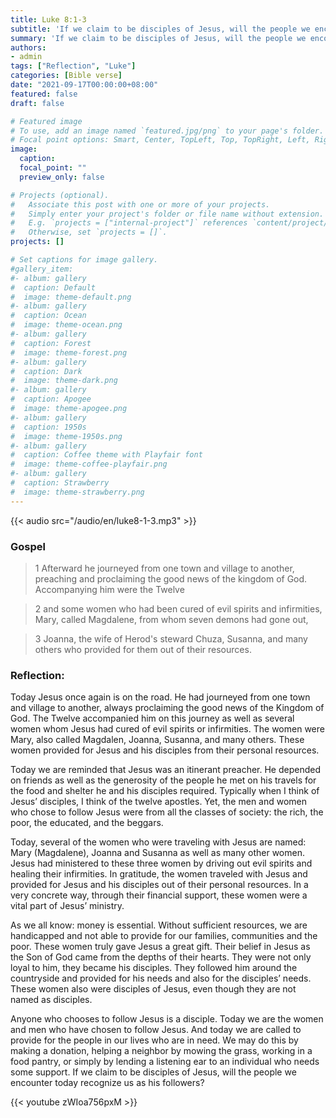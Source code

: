 ```yaml
---
title: Luke 8:1-3
subtitle: 'If we claim to be disciples of Jesus, will the people we encounter today recognize us as his followers?'
summary: 'If we claim to be disciples of Jesus, will the people we encounter today recognize us as his followers?'
authors:
- admin
tags: ["Reflection", "Luke"]
categories: [Bible verse]
date: "2021-09-17T00:00:00+08:00"
featured: false
draft: false

# Featured image
# To use, add an image named `featured.jpg/png` to your page's folder.
# Focal point options: Smart, Center, TopLeft, Top, TopRight, Left, Right, BottomLeft, Bottom, BottomRight
image:
  caption:
  focal_point: ""
  preview_only: false

# Projects (optional).
#   Associate this post with one or more of your projects.
#   Simply enter your project's folder or file name without extension.
#   E.g. `projects = ["internal-project"]` references `content/project/deep-learning/index.md`.
#   Otherwise, set `projects = []`.
projects: []

# Set captions for image gallery.
#gallery_item:
#- album: gallery
#  caption: Default
#  image: theme-default.png
#- album: gallery
#  caption: Ocean
#  image: theme-ocean.png
#- album: gallery
#  caption: Forest
#  image: theme-forest.png
#- album: gallery
#  caption: Dark
#  image: theme-dark.png
#- album: gallery
#  caption: Apogee
#  image: theme-apogee.png
#- album: gallery
#  caption: 1950s
#  image: theme-1950s.png
#- album: gallery
#  caption: Coffee theme with Playfair font
#  image: theme-coffee-playfair.png
#- album: gallery
#  caption: Strawberry
#  image: theme-strawberry.png
---
```


{{< audio src="/audio/en/luke8-1-3.mp3" >}}

### Gospel
>  1 Afterward he journeyed from one town and village to another, preaching and proclaiming the good news of the kingdom of God. Accompanying him were the Twelve

> 2 and some women who had been cured of evil spirits and infirmities, Mary, called Magdalene, from whom seven demons had gone out,

> 3 Joanna, the wife of Herod's steward Chuza, Susanna, and many others who provided for them out of their resources.

### Reflection:
Today Jesus once again is on the road. He had journeyed from one town and village to another, always proclaiming the good news of the Kingdom of God. The Twelve accompanied him on this journey as well as several women whom Jesus had cured of evil spirits or infirmities. The women were Mary, also called Magdalen, Joanna, Susanna, and many others. These women provided for Jesus and his disciples from their personal resources.

Today we are reminded that Jesus was an itinerant preacher. He depended on friends as well as the generosity of the people he met on his travels for the food and shelter he and his disciples required. Typically when I think of Jesus’ disciples, I think of the twelve apostles. Yet, the men and women who chose to follow Jesus were from all the classes of society: the rich, the poor, the educated, and the beggars.

Today, several of the women who were traveling with Jesus are named: Mary (Magdalene), Joanna and Susanna as well as many other women. Jesus had ministered to these three women by driving out evil spirits and healing their infirmities. In gratitude, the women traveled with Jesus and provided for Jesus and his disciples out of their personal resources. In a very concrete way, through their financial support, these women were a vital part of Jesus’ ministry.

As we all know: money is essential. Without sufficient resources, we are handicapped and not able to provide for our families, communities and the poor. These women truly gave Jesus a great gift. Their belief in Jesus as the Son of God came from the depths of their hearts. They were not only loyal to him, they became his disciples. They followed him around the countryside and provided for his needs and also for the disciples’ needs. These women also were disciples of Jesus, even though they are not named as disciples.

Anyone who chooses to follow Jesus is a disciple. Today we are the women and men who have chosen to follow Jesus. And today we are called to provide for the people in our lives who are in need. We may do this by making a donation, helping a neighbor by mowing the grass, working in a food pantry, or simply by lending a listening ear to an individual who needs some support. If we claim to be disciples of Jesus, will the people we encounter today recognize us as his followers?

{{< youtube zWIoa756pxM >}}
